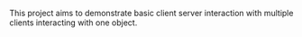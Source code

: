 This project aims to demonstrate basic client server interaction with multiple clients interacting with one object.<br/>